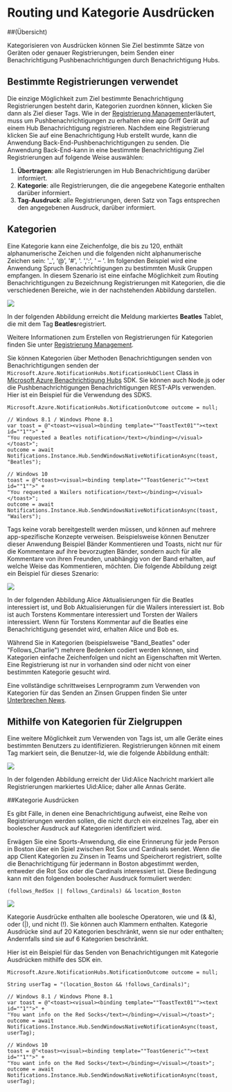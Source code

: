 <properties
    pageTitle="Routing und Kategorie Ausdrücke"
    description="In diesem Thema wird erläutert, routing und Kategorie Ausdrücke für Azure Benachrichtigung Hubs."
    services="notification-hubs"
    documentationCenter=".net"
    authors="ysxu"
    manager="erikre"
    editor=""/>

<tags
    ms.service="notification-hubs"
    ms.workload="mobile"
    ms.tgt_pltfrm="mobile-multiple"
    ms.devlang="dotnet"
    ms.topic="article"
    ms.date="06/29/2016"
    ms.author="yuaxu"/>

# <a name="routing-and-tag-expressions"></a>Routing und Kategorie Ausdrücken

##<a name="overview"></a>(Übersicht)

Kategorisieren von Ausdrücken können Sie Ziel bestimmte Sätze von Geräten oder genauer Registrierungen, beim Senden einer Benachrichtigung Pushbenachrichtigungen durch Benachrichtigung Hubs.


## <a name="targeting-specific-registrations"></a>Bestimmte Registrierungen verwendet

Die einzige Möglichkeit zum Ziel bestimmte Benachrichtigung Registrierungen besteht darin, Kategorien zuordnen können, klicken Sie dann als Ziel dieser Tags. Wie in der [Registrierung Management](notification-hubs-push-notification-registration-management.md)erläutert, muss um Pushbenachrichtigungen zu erhalten eine app Griff Gerät auf einem Hub Benachrichtigung registrieren. Nachdem eine Registrierung klicken Sie auf eine Benachrichtigung Hub erstellt wurde, kann die Anwendung Back-End-Pushbenachrichtigungen zu senden.
Die Anwendung Back-End-kann in eine bestimmte Benachrichtigung Ziel Registrierungen auf folgende Weise auswählen:

1. **Übertragen**: alle Registrierungen im Hub Benachrichtigung darüber informiert.
2. **Kategorie**: alle Registrierungen, die die angegebene Kategorie enthalten darüber informiert.
3. **Tag-Ausdruck**: alle Registrierungen, deren Satz von Tags entsprechen den angegebenen Ausdruck, darüber informiert.

## <a name="tags"></a>Kategorien

Eine Kategorie kann eine Zeichenfolge, die bis zu 120, enthält alphanumerische Zeichen und die folgenden nicht alphanumerische Zeichen sein: '_', ‘@’, '#', '. ',':', ' – '. Im folgenden Beispiel wird eine Anwendung Spruch Benachrichtigungen zu bestimmten Musik Gruppen empfangen. In diesem Szenario ist eine einfache Möglichkeit zum Routing Benachrichtigungen zu Bezeichnung Registrierungen mit Kategorien, die die verschiedenen Bereiche, wie in der nachstehenden Abbildung darstellen.

![](./media/notification-hubs-routing-tag-expressions/notification-hubs-tags.png)

In der folgenden Abbildung erreicht die Meldung markiertes **Beatles** Tablet, die mit dem Tag **Beatles**registriert.

Weitere Informationen zum Erstellen von Registrierungen für Kategorien finden Sie unter [Registrierung Management](notification-hubs-push-notification-registration-management.md).

Sie können Kategorien über Methoden Benachrichtigungen senden von Benachrichtigungen senden der `Microsoft.Azure.NotificationHubs.NotificationHubClient` Class in [Microsoft Azure Benachrichtigung Hubs](https://www.nuget.org/packages/Microsoft.Azure.NotificationHubs/) SDK. Sie können auch Node.js oder die Pushbenachrichtigungen Benachrichtigungen REST-APIs verwenden.  Hier ist ein Beispiel für die Verwendung des SDKS.


    Microsoft.Azure.NotificationHubs.NotificationOutcome outcome = null;

    // Windows 8.1 / Windows Phone 8.1
    var toast = @"<toast><visual><binding template=""ToastText01""><text id=""1"">" +
    "You requested a Beatles notification</text></binding></visual></toast>";
    outcome = await Notifications.Instance.Hub.SendWindowsNativeNotificationAsync(toast, "Beatles");

    // Windows 10
    toast = @"<toast><visual><binding template=""ToastGeneric""><text id=""1"">" +
    "You requested a Wailers notification</text></binding></visual></toast>";
    outcome = await Notifications.Instance.Hub.SendWindowsNativeNotificationAsync(toast, "Wailers");




Tags keine vorab bereitgestellt werden müssen, und können auf mehrere app-spezifische Konzepte verweisen. Beispielsweise können Benutzer dieser Anwendung Beispiel Bänder Kommentieren und Toasts, nicht nur für die Kommentare auf ihre bevorzugten Bänder, sondern auch für alle Kommentare von ihren Freunden, unabhängig von der Band erhalten, auf welche Weise das Kommentieren, möchten. Die folgende Abbildung zeigt ein Beispiel für dieses Szenario:



![](./media/notification-hubs-routing-tag-expressions/notification-hubs-tags2.png)

In der folgenden Abbildung Alice Aktualisierungen für die Beatles interessiert ist, und Bob Aktualisierungen für die Wailers interessiert ist. Bob ist auch Torstens Kommentare interessiert und Torsten der Wailers interessiert. Wenn für Torstens Kommentar auf die Beatles eine Benachrichtigung gesendet wird, erhalten Alice und Bob es.

Während Sie in Kategorien (beispielsweise "Band_Beatles" oder "Follows_Charlie") mehrere Bedenken codiert werden können, sind Kategorien einfache Zeichenfolgen und nicht an Eigenschaften mit Werten. Eine Registrierung ist nur in vorhanden sind oder nicht von einer bestimmten Kategorie gesucht wird.

Eine vollständige schrittweises Lernprogramm zum Verwenden von Kategorien für das Senden an Zinsen Gruppen finden Sie unter [Unterbrechen News](notification-hubs-windows-notification-dotnet-push-xplat-segmented-wns.md).


## <a name="using-tags-to-target-users"></a>Mithilfe von Kategorien für Zielgruppen

Eine weitere Möglichkeit zum Verwenden von Tags ist, um alle Geräte eines bestimmten Benutzers zu identifizieren. Registrierungen können mit einem Tag markiert sein, die Benutzer-Id, wie die folgende Abbildung enthält:


![](./media/notification-hubs-routing-tag-expressions/notification-hubs-tags3.png)

In der folgenden Abbildung erreicht der Uid:Alice Nachricht markiert alle Registrierungen markiertes Uid:Alice; daher alle Annas Geräte.


##<a name="tag-expressions"></a>Kategorie Ausdrücken

Es gibt Fälle, in denen eine Benachrichtigung aufweist, eine Reihe von Registrierungen werden sollen, die nicht durch ein einzelnes Tag, aber ein boolescher Ausdruck auf Kategorien identifiziert wird.

Erwägen Sie eine Sports-Anwendung, die eine Erinnerung für jede Person in Boston über ein Spiel zwischen Rot Sox und Cardinals sendet. Wenn die app Client Kategorien zu Zinsen in Teams und Speicherort registriert, sollte die Benachrichtigung für jedermann in Boston abgestimmt werden, entweder die Rot Sox oder die Cardinals interessiert ist. Diese Bedingung kann mit den folgenden boolescher Ausdruck formuliert werden:

    (follows_RedSox || follows_Cardinals) && location_Boston


![](./media/notification-hubs-routing-tag-expressions/notification-hubs-tags4.png)

Kategorie Ausdrücke enthalten alle boolesche Operatoren, wie und (& &), oder (|), und nicht (!). Sie können auch Klammern enthalten. Kategorie Ausdrücke sind auf 20 Kategorien beschränkt, wenn sie nur oder enthalten; Andernfalls sind sie auf 6 Kategorien beschränkt.

Hier ist ein Beispiel für das Senden von Benachrichtigungen mit Kategorie Ausdrücken mithilfe des SDK ein.


    Microsoft.Azure.NotificationHubs.NotificationOutcome outcome = null;

    String userTag = "(location_Boston && !follows_Cardinals)"; 

    // Windows 8.1 / Windows Phone 8.1
    var toast = @"<toast><visual><binding template=""ToastText01""><text id=""1"">" +
    "You want info on the Red Socks</text></binding></visual></toast>";
    outcome = await Notifications.Instance.Hub.SendWindowsNativeNotificationAsync(toast, userTag);

    // Windows 10
    toast = @"<toast><visual><binding template=""ToastGeneric""><text id=""1"">" +
    "You want info on the Red Socks</text></binding></visual></toast>";
    outcome = await Notifications.Instance.Hub.SendWindowsNativeNotificationAsync(toast, userTag);
